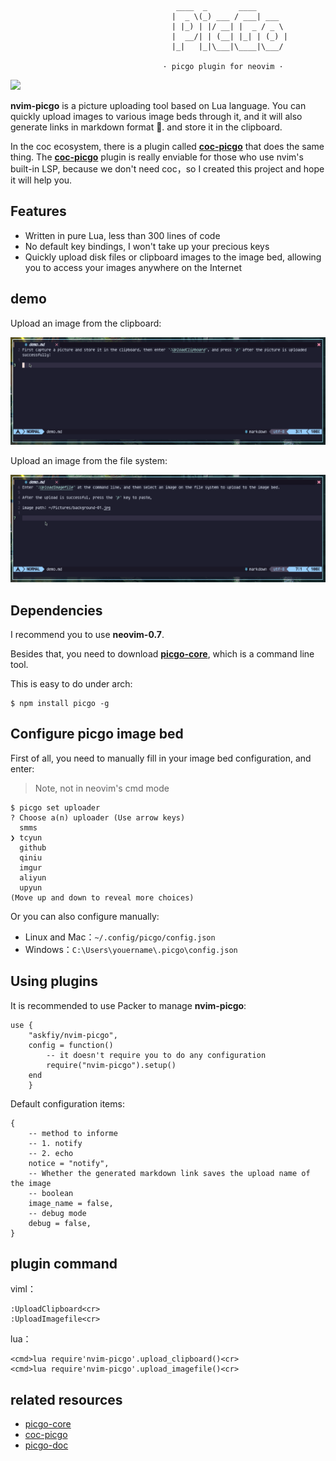                                          ____  _       ____
                                        |  _ \(_) ___ / ___| ___
                                        | |_) | |/ __| |  _ / _ \
                                        |  __/| | (__| |_| | (_) |
                                        |_|   |_|\___|\____|\___/

                                      · picgo plugin for neovim ·

![](https://img.shields.io/badge/Perfect-neovim%20picgo-green)

**nvim-picgo** is a picture uploading tool based on Lua language. You can quickly upload images to various image beds through it, and it will also generate links in markdown format 🔗. and store it in the clipboard.

In the coc ecosystem, there is a plugin called **[coc-picgo](https://github.com/PLDaily/coc-picgo)** that does the same thing.
The **[coc-picgo](https://github.com/PLDaily/coc-picgo)** plugin is really enviable for those who use nvim's built-in LSP, because we don't need coc，so I created this project and hope it will help you.

## Features

- Written in pure Lua, less than 300 lines of code
- No default key bindings, I won't take up your precious keys
- Quickly upload disk files or clipboard images to the image bed, allowing you to access your images anywhere on the Internet

## demo

Upload an image from the clipboard:

![](./demo/demo1.gif)

Upload an image from the file system:

![](./demo/demo2.gif)

## Dependencies

I recommend you to use **neovim-0.7**.

Besides that, you need to download **[picgo-core](https://github.com/PicGo/PicGo-Core)**, which is a command line tool.

This is easy to do under arch:

```
$ npm install picgo -g
```

## Configure picgo image bed

First of all, you need to manually fill in your image bed configuration, and enter:

> Note, not in neovim's cmd mode

```
$ picgo set uploader
? Choose a(n) uploader (Use arrow keys)
  smms
❯ tcyun
  github
  qiniu
  imgur
  aliyun
  upyun
(Move up and down to reveal more choices)
```

Or you can also configure manually:

- Linux and Mac：`~/.config/picgo/config.json`
- Windows：`C:\Users\youername\.picgo\config.json`

## Using plugins

It is recommended to use Packer to manage **nvim-picgo**:

```
use {
    "askfiy/nvim-picgo",
    config = function()
        -- it doesn't require you to do any configuration
        require("nvim-picgo").setup()
    end
    }
```

Default configuration items:

```
{
    -- method to informe
    -- 1. notify
    -- 2. echo
    notice = "notify",
    -- Whether the generated markdown link saves the upload name of the image
    -- boolean
    image_name = false,
    -- debug mode
    debug = false,
}
```

## plugin command

viml：

```
:UploadClipboard<cr>
:UploadImagefile<cr>
```

lua：

```
<cmd>lua require'nvim-picgo'.upload_clipboard()<cr>
<cmd>lua require'nvim-picgo'.upload_imagefile()<cr>
```

## related resources

- [picgo-core](https://github.com/PicGo/PicGo-Core)
- [coc-picgo](https://github.com/PLDaily/coc-picgo)
- [picgo-doc](https://picgo.github.io/PicGo-Doc/en/guide/)

